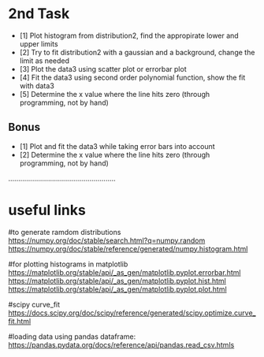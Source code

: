 # 2nd Task
-   [1] Plot histogram from distribution2, find the appropirate lower and upper limits
-   [2] Try to fit distribution2 with a gaussian and a background, change the limit as needed
-   [3] Plot the data3 using scatter plot or errorbar plot
-   [4] Fit the data3 using second order polynomial function, show the fit with data3
-   [5] Determine the x value where the line hits zero (through programming, not by hand)

## Bonus

-   [1] Plot and fit the data3 while taking error bars into account
-   [2] Determine the x value where the line hits zero (through programming, not by hand)



......................................................

# useful links
#to generate ramdom distributions 
https://numpy.org/doc/stable/search.html?q=numpy.random
https://numpy.org/doc/stable/reference/generated/numpy.histogram.html

#for plotting histograms in matplotlib
https://matplotlib.org/stable/api/_as_gen/matplotlib.pyplot.errorbar.html
https://matplotlib.org/stable/api/_as_gen/matplotlib.pyplot.hist.html
https://matplotlib.org/stable/api/_as_gen/matplotlib.pyplot.plot.html


#scipy curve_fit 
https://docs.scipy.org/doc/scipy/reference/generated/scipy.optimize.curve_fit.html

#loading data using pandas dataframe:
https://pandas.pydata.org/docs/reference/api/pandas.read_csv.htmls


